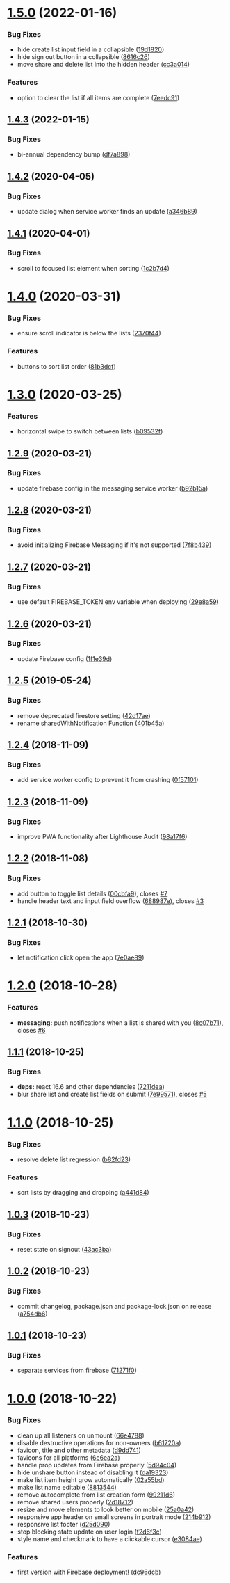 # [1.5.0](https://github.com/helleroy/shoppinglist/compare/v1.4.3...v1.5.0) (2022-01-16)

### Bug Fixes

- hide create list input field in a collapsible ([19d1820](https://github.com/helleroy/shoppinglist/commit/19d1820e46e7b9b782d648a7d4eec4748bf1fd5a))
- hide sign out button in a collapsible ([8616c26](https://github.com/helleroy/shoppinglist/commit/8616c264d95211567a1bac32479aed30503bc6af))
- move share and delete list into the hidden header ([cc3a014](https://github.com/helleroy/shoppinglist/commit/cc3a0142c9c00e110f1c128fe2b965bee04acbb5))

### Features

- option to clear the list if all items are complete ([7eedc91](https://github.com/helleroy/shoppinglist/commit/7eedc91bd08768353983dd24c96fca15a3f526a1))

## [1.4.3](https://github.com/helleroy/shoppinglist/compare/v1.4.2...v1.4.3) (2022-01-15)

### Bug Fixes

- bi-annual dependency bump ([df7a898](https://github.com/helleroy/shoppinglist/commit/df7a898d7224d3a3e2f48b546a75163531e09d55))

## [1.4.2](https://github.com/helleroy/shoppinglist/compare/v1.4.1...v1.4.2) (2020-04-05)

### Bug Fixes

- update dialog when service worker finds an update ([a346b89](https://github.com/helleroy/shoppinglist/commit/a346b891d79ba8401e6f8c0d301fa08b4f01112a))

## [1.4.1](https://github.com/helleroy/shoppinglist/compare/v1.4.0...v1.4.1) (2020-04-01)

### Bug Fixes

- scroll to focused list element when sorting ([1c2b7d4](https://github.com/helleroy/shoppinglist/commit/1c2b7d4cb51fc9467901be51b3584404b9e083ae))

# [1.4.0](https://github.com/helleroy/shoppinglist/compare/v1.3.0...v1.4.0) (2020-03-31)

### Bug Fixes

- ensure scroll indicator is below the lists ([2370f44](https://github.com/helleroy/shoppinglist/commit/2370f44952180daaff2e959d2b6d78f85cacc8a4))

### Features

- buttons to sort list order ([81b3dcf](https://github.com/helleroy/shoppinglist/commit/81b3dcf4fe4251477cbc37427495190deef1ad37))

# [1.3.0](https://github.com/helleroy/shoppinglist/compare/v1.2.9...v1.3.0) (2020-03-25)

### Features

- horizontal swipe to switch between lists ([b09532f](https://github.com/helleroy/shoppinglist/commit/b09532f8b326777c33b0988f91cd581860488fde))

## [1.2.9](https://github.com/helleroy/shoppinglist/compare/v1.2.8...v1.2.9) (2020-03-21)

### Bug Fixes

- update firebase config in the messaging service worker ([b92b15a](https://github.com/helleroy/shoppinglist/commit/b92b15a9fbeb0d30dde7011bf72d5c07bb7472b5))

## [1.2.8](https://github.com/helleroy/shoppinglist/compare/v1.2.7...v1.2.8) (2020-03-21)

### Bug Fixes

- avoid initializing Firebase Messaging if it's not supported ([7f8b439](https://github.com/helleroy/shoppinglist/commit/7f8b439525ce48f503546e00bbc87fe01b87d968))

## [1.2.7](https://github.com/helleroy/shoppinglist/compare/v1.2.6...v1.2.7) (2020-03-21)

### Bug Fixes

- use default FIREBASE_TOKEN env variable when deploying ([29e8a59](https://github.com/helleroy/shoppinglist/commit/29e8a59dcbc7685eee11cf67bdc5d32ffd5a475f))

## [1.2.6](https://github.com/helleroy/shoppinglist/compare/v1.2.5...v1.2.6) (2020-03-21)

### Bug Fixes

- update Firebase config ([1f1e39d](https://github.com/helleroy/shoppinglist/commit/1f1e39d62ae18e633ca1b3de8b508e1a0486bd66))

## [1.2.5](https://github.com/helleroy/shoppinglist/compare/v1.2.4...v1.2.5) (2019-05-24)

### Bug Fixes

- remove deprecated firestore setting ([42d17ae](https://github.com/helleroy/shoppinglist/commit/42d17ae))
- rename sharedWithNotification Function ([401b45a](https://github.com/helleroy/shoppinglist/commit/401b45a))

## [1.2.4](https://github.com/helleroy/shoppinglist/compare/v1.2.3...v1.2.4) (2018-11-09)

### Bug Fixes

- add service worker config to prevent it from crashing ([0f57101](https://github.com/helleroy/shoppinglist/commit/0f57101))

## [1.2.3](https://github.com/helleroy/shoppinglist/compare/v1.2.2...v1.2.3) (2018-11-09)

### Bug Fixes

- improve PWA functionality after Lighthouse Audit ([98a17f6](https://github.com/helleroy/shoppinglist/commit/98a17f6))

## [1.2.2](https://github.com/helleroy/shoppinglist/compare/v1.2.1...v1.2.2) (2018-11-08)

### Bug Fixes

- add button to toggle list details ([00cbfa9](https://github.com/helleroy/shoppinglist/commit/00cbfa9)), closes [#7](https://github.com/helleroy/shoppinglist/issues/7)
- handle header text and input field overflow ([688987e](https://github.com/helleroy/shoppinglist/commit/688987e)), closes [#3](https://github.com/helleroy/shoppinglist/issues/3)

## [1.2.1](https://github.com/helleroy/shoppinglist/compare/v1.2.0...v1.2.1) (2018-10-30)

### Bug Fixes

- let notification click open the app ([7e0ae89](https://github.com/helleroy/shoppinglist/commit/7e0ae89))

# [1.2.0](https://github.com/helleroy/shoppinglist/compare/v1.1.1...v1.2.0) (2018-10-28)

### Features

- **messaging:** push notifications when a list is shared with you ([8c07b71](https://github.com/helleroy/shoppinglist/commit/8c07b71)), closes [#6](https://github.com/helleroy/shoppinglist/issues/6)

## [1.1.1](https://github.com/helleroy/shoppinglist/compare/v1.1.0...v1.1.1) (2018-10-25)

### Bug Fixes

- **deps:** react 16.6 and other dependencies ([7211dea](https://github.com/helleroy/shoppinglist/commit/7211dea))
- blur share list and create list fields on submit ([7e99571](https://github.com/helleroy/shoppinglist/commit/7e99571)), closes [#5](https://github.com/helleroy/shoppinglist/issues/5)

# [1.1.0](https://github.com/helleroy/shoppinglist/compare/v1.0.3...v1.1.0) (2018-10-25)

### Bug Fixes

- resolve delete list regression ([b82fd23](https://github.com/helleroy/shoppinglist/commit/b82fd23))

### Features

- sort lists by dragging and dropping ([a441d84](https://github.com/helleroy/shoppinglist/commit/a441d84))

## [1.0.3](https://github.com/helleroy/shoppinglist/compare/v1.0.2...v1.0.3) (2018-10-23)

### Bug Fixes

- reset state on signout ([43ac3ba](https://github.com/helleroy/shoppinglist/commit/43ac3ba))

## [1.0.2](https://github.com/helleroy/shoppinglist/compare/v1.0.1...v1.0.2) (2018-10-23)

### Bug Fixes

- commit changelog, package.json and package-lock.json on release ([a754db6](https://github.com/helleroy/shoppinglist/commit/a754db6))

## [1.0.1](https://github.com/helleroy/shoppinglist/compare/v1.0.0...v1.0.1) (2018-10-23)

### Bug Fixes

- separate services from firebase ([71271f0](https://github.com/helleroy/shoppinglist/commit/71271f0))

# [1.0.0](https://github.com/helleroy/shoppinglist/tree/v1.0.0) (2018-10-22)

### Bug Fixes

- clean up all listeners on unmount ([66e4788](https://github.com/helleroy/shoppinglist/commit/66e4788))
- disable destructive operations for non-owners ([b61720a](https://github.com/helleroy/shoppinglist/commit/b61720a))
- favicon, title and other metadata ([d9dd741](https://github.com/helleroy/shoppinglist/commit/d9dd741))
- favicons for all platforms ([6e6ea2a](https://github.com/helleroy/shoppinglist/commit/6e6ea2a))
- handle prop updates from Firebase properly ([5d94c04](https://github.com/helleroy/shoppinglist/commit/5d94c04))
- hide unshare button instead of disabling it ([da19323](https://github.com/helleroy/shoppinglist/commit/da19323))
- make list item height grow automatically ([02a55bd](https://github.com/helleroy/shoppinglist/commit/02a55bd))
- make list name editable ([8813544](https://github.com/helleroy/shoppinglist/commit/8813544))
- remove autocomplete from list creation form ([99211d6](https://github.com/helleroy/shoppinglist/commit/99211d6))
- remove shared users properly ([2d18712](https://github.com/helleroy/shoppinglist/commit/2d18712))
- resize and move elements to look better on mobile ([25a0a42](https://github.com/helleroy/shoppinglist/commit/25a0a42))
- responsive app header on small screens in portrait mode ([214b912](https://github.com/helleroy/shoppinglist/commit/214b912))
- responsive list footer ([d25d090](https://github.com/helleroy/shoppinglist/commit/d25d090))
- stop blocking state update on user login ([f2d6f3c](https://github.com/helleroy/shoppinglist/commit/f2d6f3c))
- style name and checkmark to have a clickable cursor ([e3084ae](https://github.com/helleroy/shoppinglist/commit/e3084ae))

### Features

- first version with Firebase deployment! ([dc96dcb](https://github.com/helleroy/shoppinglist/commit/dc96dcb))
